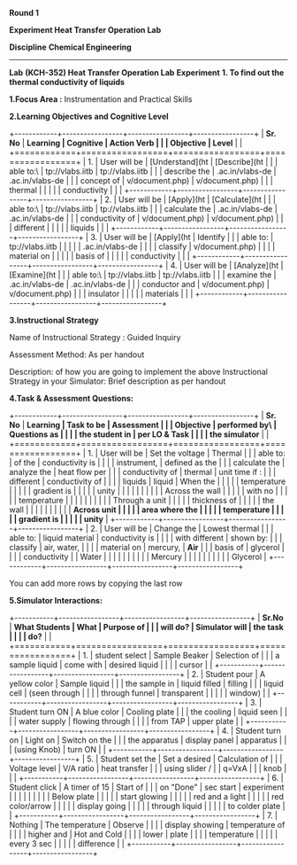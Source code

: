 **Round 1**

**Experiment Heat Transfer Operation Lab**

  **Discipline**   **Chemical Engineering**
  ---------------- --------------------------------------------------------
  **Lab**          **(KCH-352) Heat Transfer Operation Lab**
  **Experiment**   **1. To find out the thermal conductivity of liquids**

**1.Focus Area :** Instrumentation and Practical Skills

**2.Learning Objectives and Cognitive Level**

+------------+-----------------+-----------------+-----------------+
| **Sr. No** | **Learning      | **Cognitive     | **Action Verb** |
|            | Objective**     | Level**         |                 |
+============+=================+=================+=================+
| 1\.        | User will be    | [Understand](ht | [Describe](ht   |
|            | able to:\       | tp://vlabs.iitb | tp://vlabs.iitb |
|            | describe the    | .ac.in/vlabs-de | .ac.in/vlabs-de |
|            | concept of      | v/document.php) | v/document.php) |
|            | thermal         |                 |                 |
|            | conductivity    |                 |                 |
+------------+-----------------+-----------------+-----------------+
| 2\.        | User will be    | [Apply](ht      | [Calculate](ht  |
|            | able to:\       | tp://vlabs.iitb | tp://vlabs.iitb |
|            | calculate the   | .ac.in/vlabs-de | .ac.in/vlabs-de |
|            | conductivity of | v/document.php) | v/document.php) |
|            | different       |                 |                 |
|            | liquids         |                 |                 |
+------------+-----------------+-----------------+-----------------+
| 3\.        | User will be    | [Apply](ht      | Identify        |
|            | able to:        | tp://vlabs.iitb |                 |
|            |                 | .ac.in/vlabs-de |                 |
|            | classify        | v/document.php) |                 |
|            | material on     |                 |                 |
|            | basis of        |                 |                 |
|            | conductivity    |                 |                 |
+------------+-----------------+-----------------+-----------------+
| 4\.        | User will be    | [Analyze](ht    | [Examine](ht    |
|            | able to:\       | tp://vlabs.iitb | tp://vlabs.iitb |
|            | examine the     | .ac.in/vlabs-de | .ac.in/vlabs-de |
|            | conductor and   | v/document.php) | v/document.php) |
|            | insulator       |                 |                 |
|            | materials       |                 |                 |
+------------+-----------------+-----------------+-----------------+

**3.Instructional Strategy**

Name of Instructional Strategy : Guided Inquiry

Assessment Method: As per handout

Description: of how you are going to implement the above Instructional
Strategy in your Simulator: Brief description as per handout

**4.Task & Assessment Questions:**

+------------+-----------------+-----------------+-----------------+
| **Sr. No** | **Learning      | **Task to be    | **Assessment    |
|            | Objective**     | performed by\   | Questions as    |
|            |                 | the student in  | per LO & Task** |
|            |                 | the simulator** |                 |
+============+=================+=================+=================+
| 1\.        | User will be    | Set the voltage | Thermal         |
|            | able to:        | of the          | conductivity is |
|            |                 | instrument,     | defined as the  |
|            | calculate the   | analyze the     | heat flow per   |
|            | conductivity of | thermal         | unit time if :  |
|            | different       | conductivity of |                 |
|            | liquids         | liquid          | When the        |
|            |                 |                 | temperature     |
|            |                 |                 | gradient is     |
|            |                 |                 | unity           |
|            |                 |                 |                 |
|            |                 |                 | Across the wall |
|            |                 |                 | with no         |
|            |                 |                 | temperature     |
|            |                 |                 |                 |
|            |                 |                 | Through a unit  |
|            |                 |                 | thickness of    |
|            |                 |                 | the wall        |
|            |                 |                 |                 |
|            |                 |                 | **Across unit   |
|            |                 |                 | area where the  |
|            |                 |                 | temperature     |
|            |                 |                 | gradient is     |
|            |                 |                 | unity**         |
+------------+-----------------+-----------------+-----------------+
| 2\.        | User will be    | Change the      | Lowest thermal  |
|            | able to:        | liquid material | conductivity is |
|            |                 | with different  | shown by:       |
|            | classify        | air, water,     |                 |
|            | material on     | mercury,        | **Air**         |
|            | basis of        | glycerol        |                 |
|            | conductivity    |                 | Water           |
|            |                 |                 |                 |
|            |                 |                 | Mercury         |
|            |                 |                 |                 |
|            |                 |                 | Glycerol        |
+------------+-----------------+-----------------+-----------------+

You can add more rows by copying the last row

**5.Simulator Interactions:**

+-----------+-----------------+-----------------+-----------------+
| **Sr.No** | **What Students | **What          | **Purpose of    |
|           | will do?**      | Simulator will  | the task**      |
|           |                 | do?**           |                 |
+===========+=================+=================+=================+
| 1\.       | student select  | Sample Beaker   | Selection of    |
|           | a sample liquid | come with       | desired liquid  |
|           |                 | cursor          |                 |
+-----------+-----------------+-----------------+-----------------+
| 2\.       | Student pour    | A yellow color  | Sample liquid   |
|           | the sample in   | liquid filled   | filling         |
|           | liquid cell     | (seen through   |                 |
|           | through funnel  | transparent     |                 |
|           |                 | window)         |                 |
+-----------+-----------------+-----------------+-----------------+
| 3\.       | Student turn ON | A blue color    | Cooling plate   |
|           | the cooling     | liquid seen     |                 |
|           | water supply    | flowing through |                 |
|           | from TAP        | upper plate     |                 |
+-----------+-----------------+-----------------+-----------------+
| 4\.       | Student turn on | Light on        | Switch on the   |
|           | the apparatus   | display panel   | apparatus       |
|           | (using Knob)    | turn ON         |                 |
+-----------+-----------------+-----------------+-----------------+
| 5\.       | Student set the | Set a desired   | Calculation of  |
|           | Voltage level   | V/A ratio       | heat transfer   |
|           | using slider /  |                 | q=VxA           |
|           | knob            |                 |                 |
+-----------+-----------------+-----------------+-----------------+
| 6\.       | Student click   | A timer of 15   | Start of        |
|           | on "Done"       | sec start       | experiment      |
|           |                 |                 |                 |
|           |                 | Below plate     |                 |
|           |                 | start glowing   |                 |
|           |                 | red and a light |                 |
|           |                 | red color/arrow |                 |
|           |                 | display going   |                 |
|           |                 | through liquid  |                 |
|           |                 | to colder plate |                 |
+-----------+-----------------+-----------------+-----------------+
| 7\.       | Nothing         | The temperature | Observe         |
|           |                 | display showing | temperature of  |
|           |                 | higher and      | Hot and Cold    |
|           |                 | lower           | plate           |
|           |                 | temperature     |                 |
|           |                 | every 3 sec     |                 |
|           |                 | difference      |                 |
+-----------+-----------------+-----------------+-----------------+
